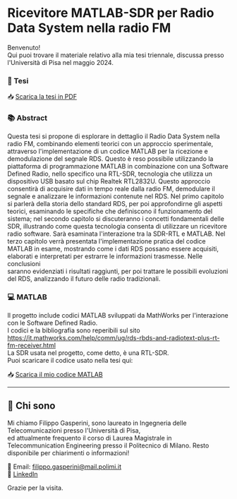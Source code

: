 # Ricevitore MATLAB-SDR per Radio Data System nella radio FM

Benvenuto!   
Qui puoi trovare il materiale relativo alla mia tesi triennale, discussa presso l'Università di Pisa nel maggio 2024.

### 📄 Tesi

📥 [Scarica la tesi in PDF](RDS_SDR_MATLAB.pdf)

### 📚 Abstract
Questa tesi si propone di esplorare in dettaglio il Radio Data System nella
radio FM, combinando elementi teorici con un approccio sperimentale, attraverso
l'implementazione di un codice MATLAB per la ricezione e demodulazione del
segnale RDS. Questo è reso possibile utilizzando la piattaforma di
programmazione MATLAB in combinazione con una Software Defined Radio,
nello specifico una RTL-SDR, tecnologia che utilizza un dispositivo USB basato
sul chip Realtek RTL2832U. Questo approccio consentirà di acquisire dati in
tempo reale dalla radio FM, demodulare il segnale e analizzare le informazioni
contenute nel RDS.
Nel primo capitolo si parlerà della storia dello standard RDS, per poi
approfondirne gli aspetti teorici, esaminando le specifiche che definiscono il
funzionamento del sistema; nel secondo capitolo si discuteranno i concetti
fondamentali delle SDR, illustrando come questa tecnologia consenta di utilizzare
un ricevitore radio software. Sarà esaminata l'interazione tra la SDR-RTL e
MATLAB. Nel terzo capitolo verrà presentata l'implementazione pratica del
codice MATLAB in esame, mostrando come i dati RDS possano essere acquisiti, 
elaborati e interpretati per estrarre le informazioni trasmesse. Nelle conclusioni  
saranno evidenziati i risultati raggiunti, per poi trattare le possibili evoluzioni
del RDS, analizzando il futuro delle radio tradizionali. 

### 💻 MATLAB

Il progetto include codici MATLAB sviluppati da MathWorks per l'interazione con le Software Defined Radio.    
I codici e la bibliografia sono reperibili sul sito https://it.mathworks.com/help/comm/ug/rds-rbds-and-radiotext-plus-rt-fm-receiver.html   
La SDR usata nel progetto, come detto, è una RTL-SDR.  
Puoi scaricare il codice usato nella tesi qui:  

📥 [Scarica il mio codice MATLAB](RDS_code.m)

---

## 👤 Chi sono

Mi chiamo Filippo Gasperini, sono laureato in Ingegneria delle Telecomunicazioni presso l'Università di Pisa,  
ed attualmente frequento il corso di Laurea Magistrale in Telecommunication Engineering presso il Politecnico di Milano. 
Resto disponibile per chiarimenti o informazioni!

📧 Email: filippo.gasperini@mail.polimi.it  
🔗 [LinkedIn](www.linkedin.com/in/filippo-gasperini) 

Grazie per la visita.
